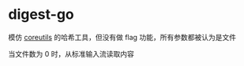 # digest-go
模仿 [coreutils](https://git.savannah.gnu.org/cgit/coreutils.git) 的哈希工具，但没有做 flag 功能，所有参数都被认为是文件

当文件数为 0 时，从标准输入流读取内容